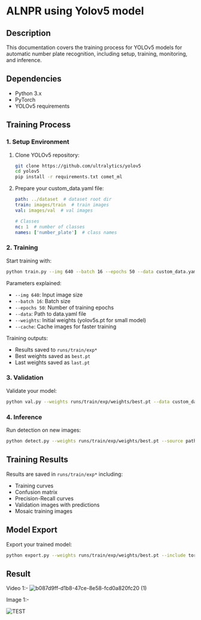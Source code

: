 # ALNPR using Yolov5 model

## Description
This documentation covers the training process for YOLOv5 models for automatic number plate recognition, including setup, training, monitoring, and inference.

## Dependencies
- Python 3.x
- PyTorch
- YOLOv5 requirements


## Training Process

### 1. Setup Environment
1. Clone YOLOv5 repository:
   ```bash
   git clone https://github.com/ultralytics/yolov5
   cd yolov5
   pip install -r requirements.txt comet_ml
   ```

2. Prepare your custom_data.yaml file:
   ```yaml
   path: ../dataset  # dataset root dir
   train: images/train  # train images
   val: images/val  # val images
   
   # Classes
   nc: 1  # number of classes
   names: ['number_plate']  # class names
   ```

### 2. Training
Start training with:
```bash
python train.py --img 640 --batch 16 --epochs 50 --data custom_data.yaml --weights yolov5s.pt --cache
```

Parameters explained:
- `--img 640`: Input image size
- `--batch 16`: Batch size
- `--epochs 50`: Number of training epochs
- `--data`: Path to data.yaml file
- `--weights`: Initial weights (yolov5s.pt for small model)
- `--cache`: Cache images for faster training

Training outputs:
- Results saved to `runs/train/exp*`
- Best weights saved as `best.pt`
- Last weights saved as `last.pt`


### 3. Validation
Validate your model:
```bash
python val.py --weights runs/train/exp/weights/best.pt --data custom_data.yaml --img 640
```

### 4. Inference
Run detection on new images:
```bash
python detect.py --weights runs/train/exp/weights/best.pt --source path/to/images --img 640 --conf 0.25
```

## Training Results
Results are saved in `runs/train/exp*` including:
- Training curves
- Confusion matrix
- Precision-Recall curves
- Validation images with predictions
- Mosaic training images

## Model Export
Export your trained model:
```bash
python export.py --weights runs/train/exp/weights/best.pt --include torchscript onnx
```

## Result

Video 1:- 
![b087d9ff-d1b8-47ce-8e58-fcd0a820fc20 (1)](https://github.com/user-attachments/assets/af5c5b77-6341-4d29-aefe-a415ca3d3a29)

Image 1:-

![TEST](https://github.com/user-attachments/assets/f91f1e80-e4e8-425b-87c8-7aec561dba44)